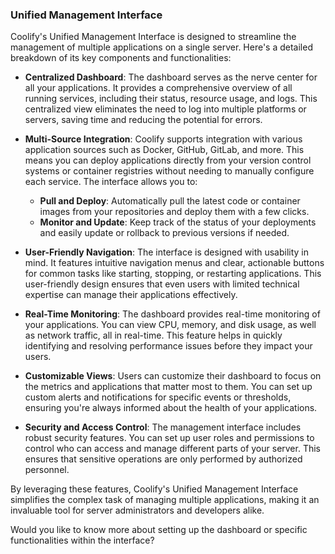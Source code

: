 ### Unified Management Interface

Coolify's Unified Management Interface is designed to streamline the management of multiple applications on a single server. Here's a detailed breakdown of its key components and functionalities:

- **Centralized Dashboard**: The dashboard serves as the nerve center for all your applications. It provides a comprehensive overview of all running services, including their status, resource usage, and logs. This centralized view eliminates the need to log into multiple platforms or servers, saving time and reducing the potential for errors.

- **Multi-Source Integration**: Coolify supports integration with various application sources such as Docker, GitHub, GitLab, and more. This means you can deploy applications directly from your version control systems or container registries without needing to manually configure each service. The interface allows you to:
  - **Pull and Deploy**: Automatically pull the latest code or container images from your repositories and deploy them with a few clicks.
  - **Monitor and Update**: Keep track of the status of your deployments and easily update or rollback to previous versions if needed.

- **User-Friendly Navigation**: The interface is designed with usability in mind. It features intuitive navigation menus and clear, actionable buttons for common tasks like starting, stopping, or restarting applications. This user-friendly design ensures that even users with limited technical expertise can manage their applications effectively.

- **Real-Time Monitoring**: The dashboard provides real-time monitoring of your applications. You can view CPU, memory, and disk usage, as well as network traffic, all in real-time. This feature helps in quickly identifying and resolving performance issues before they impact your users.

- **Customizable Views**: Users can customize their dashboard to focus on the metrics and applications that matter most to them. You can set up custom alerts and notifications for specific events or thresholds, ensuring you're always informed about the health of your applications.

- **Security and Access Control**: The management interface includes robust security features. You can set up user roles and permissions to control who can access and manage different parts of your server. This ensures that sensitive operations are only performed by authorized personnel.

By leveraging these features, Coolify's Unified Management Interface simplifies the complex task of managing multiple applications, making it an invaluable tool for server administrators and developers alike.

Would you like to know more about setting up the dashboard or specific functionalities within the interface?

